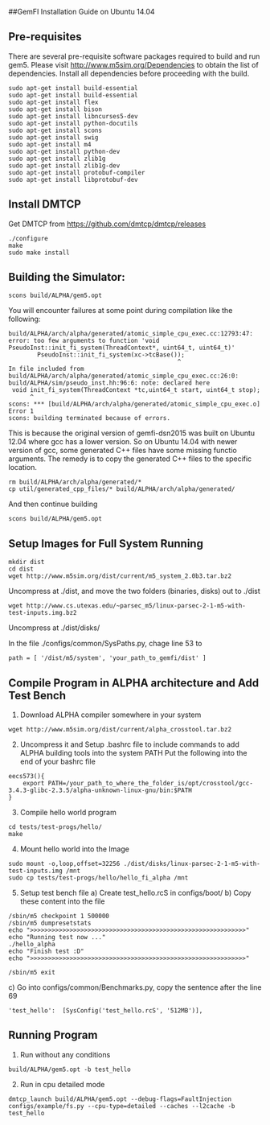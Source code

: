 ##GemFI Installation Guide on Ubuntu 14.04

Pre-requisites
---------------

There are several pre-requisite software packages required to build and run gem5. 
Please visit http://www.m5sim.org/Dependencies to obtain the list of dependencies. 
Install all dependencies before proceeding with the build.

```
sudo apt-get install build-essential
sudo apt-get install build-essential
sudo apt-get install flex
sudo apt-get install bison
sudo apt-get install libncurses5-dev
sudo apt-get install python-docutils
sudo apt-get install scons
sudo apt-get install swig
sudo apt-get install m4
sudo apt-get install python-dev
sudo apt-get install zlib1g
sudo apt-get install zlib1g-dev
sudo apt-get install protobuf-compiler
sudo apt-get install libprotobuf-dev
```


Install DMTCP
---------------
Get DMTCP from https://github.com/dmtcp/dmtcp/releases

```
./configure
make
sudo make install
```

Building the Simulator:
-----------------------
```
scons build/ALPHA/gem5.opt  
```
You will encounter failures at some point during compilation like the following:
```
build/ALPHA/arch/alpha/generated/atomic_simple_cpu_exec.cc:12793:47: error: too few arguments to function 'void PseudoInst::init_fi_system(ThreadContext*, uint64_t, uint64_t)'
        PseudoInst::init_fi_system(xc->tcBase());
                                               ^
In file included from build/ALPHA/arch/alpha/generated/atomic_simple_cpu_exec.cc:26:0:
build/ALPHA/sim/pseudo_inst.hh:96:6: note: declared here
 void init_fi_system(ThreadContext *tc,uint64_t start, uint64_t stop);
      ^
scons: *** [build/ALPHA/arch/alpha/generated/atomic_simple_cpu_exec.o] Error 1
scons: building terminated because of errors.
```

This is because the original version of gemfi-dsn2015 was built on Ubuntu 12.04 where gcc has a lower version. So on Ubuntu 14.04 with newer version of gcc, some generated C++ files have some missing functio arguments. The remedy is to copy the generated C++ files to the specific location.  

```
rm build/ALPHA/arch/alpha/generated/*
cp util/generated_cpp_files/* build/ALPHA/arch/alpha/generated/
```

And then continue building
```
scons build/ALPHA/gem5.opt
```



Setup Images for Full System Running
-----------------------
```
mkdir dist
cd dist
wget http://www.m5sim.org/dist/current/m5_system_2.0b3.tar.bz2
```

Uncompress at ./dist, and move the two folders (binaries, disks) out to ./dist 

```
wget http://www.cs.utexas.edu/~parsec_m5/linux-parsec-2-1-m5-with-test-inputs.img.bz2
```

Uncompress at ./dist/disks/

In the file ./configs/common/SysPaths.py, chage line 53 to
```
path = [ '/dist/m5/system', 'your_path_to_gemfi/dist' ]
```

Compile Program in ALPHA architecture and Add Test Bench
-----------------------
1. Download ALPHA compiler somewhere in your system 
```
wget http://www.m5sim.org/dist/current/alpha_crosstool.tar.bz2
```

2. Uncompress it and Setup .bashrc file to include commands to add ALPHA building tools into the system PATH
Put the following into the end of your bashrc file
```
eecs573(){
    export PATH=/your_path_to_where_the_folder_is/opt/crosstool/gcc-3.4.3-glibc-2.3.5/alpha-unknown-linux-gnu/bin:$PATH
}
```

3. Compile hello world program
```
cd tests/test-progs/hello/
make
``` 

4. Mount hello world into the Image
```
sudo mount -o,loop,offset=32256 ./dist/disks/linux-parsec-2-1-m5-with-test-inputs.img /mnt
sudo cp tests/test-progs/hello/hello_fi_alpha /mnt 
```

5. Setup test bench file
a) Create test_hello.rcS in configs/boot/
b) Copy these content into the file
```
/sbin/m5 checkpoint 1 500000
/sbin/m5 dumpresetstats
echo ">>>>>>>>>>>>>>>>>>>>>>>>>>>>>>>>>>>>>>>>>>>>>>>>>>>>>>>>>>>>"
echo "Running test now ..."
./hello_alpha
echo "Finish test :D"
echo ">>>>>>>>>>>>>>>>>>>>>>>>>>>>>>>>>>>>>>>>>>>>>>>>>>>>>>>>>>>>"

/sbin/m5 exit
```
c) Go into configs/common/Benchmarks.py, copy the sentence after the line 69
```
'test_hello':  [SysConfig('test_hello.rcS', '512MB')],
```

Running Program
-----------------------
1. Run without any conditions
```
build/ALPHA/gem5.opt -b test_hello
```

2. Run in cpu detailed mode
```
dmtcp_launch build/ALPHA/gem5.opt --debug-flags=FaultInjection configs/example/fs.py --cpu-type=detailed --caches --l2cache -b test_hello
```
